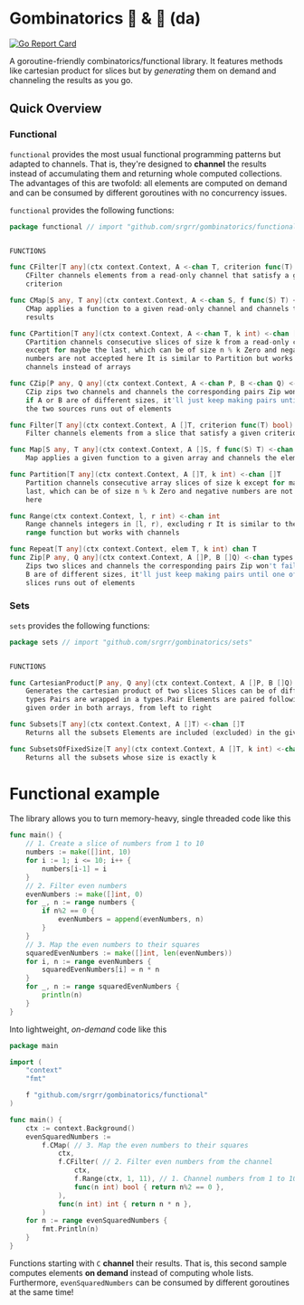 # Gombinatorics 🎲 & 🐑 (da)

[![Go Report Card](https://goreportcard.com/badge/github.com/srgrr/gombinatorics)](https://goreportcard.com/report/github.com/srgrr/gombinatorics)

A goroutine-friendly combinatorics/functional library. It features methods like cartesian product for slices but by *generating* them on demand and channeling the results as you go.

## Quick Overview
### Functional
`functional` provides the most usual functional programming patterns but adapted to channels. That is, they're designed to **channel** the results instead of accumulating them and returning whole computed collections. The advantages of this are twofold: all elements are computed on demand and can be consumed by different goroutines with no concurrency issues.

`functional` provides the following functions:
```go
package functional // import "github.com/srgrr/gombinatorics/functional"


FUNCTIONS

func CFilter[T any](ctx context.Context, A <-chan T, criterion func(T) bool) <-chan T
    CFilter channels elements from a read-only channel that satisfy a given
    criterion

func CMap[S any, T any](ctx context.Context, A <-chan S, f func(S) T) <-chan T
    CMap applies a function to a given read-only channel and channels the
    results

func CPartition[T any](ctx context.Context, A <-chan T, k int) <-chan []T
    CPartition channels consecutive slices of size k from a read-only channel
    except for maybe the last, which can be of size n % k Zero and negative
    numbers are not accepted here It is similar to Partition but works with
    channels instead of arrays

func CZip[P any, Q any](ctx context.Context, A <-chan P, B <-chan Q) <-chan types.Pair[P, Q]
    CZip zips two channels and channels the corresponding pairs Zip won't fail
    if A or B are of different sizes, it'll just keep making pairs until one of
    the two sources runs out of elements

func Filter[T any](ctx context.Context, A []T, criterion func(T) bool) <-chan T
    Filter channels elements from a slice that satisfy a given criterion

func Map[S any, T any](ctx context.Context, A []S, f func(S) T) <-chan T
    Map applies a given function to a given array and channels the elements

func Partition[T any](ctx context.Context, A []T, k int) <-chan []T
    Partition channels consecutive array slices of size k except for maybe the
    last, which can be of size n % k Zero and negative numbers are not accepted
    here

func Range(ctx context.Context, l, r int) <-chan int
    Range channels integers in [l, r), excluding r It is similar to the built-in
    range function but works with channels

func Repeat[T any](ctx context.Context, elem T, k int) chan T
func Zip[P any, Q any](ctx context.Context, A []P, B []Q) <-chan types.Pair[P, Q]
    Zips two slices and channels the corresponding pairs Zip won't fail if A or
    B are of different sizes, it'll just keep making pairs until one of the two
    slices runs out of elements


```
### Sets
`sets` provides the following functions:
```go
package sets // import "github.com/srgrr/gombinatorics/sets"


FUNCTIONS

func CartesianProduct[P any, Q any](ctx context.Context, A []P, B []Q) <-chan types.Pair[P, Q]
    Generates the cartesian product of two slices Slices can be of different
    types Pairs are wrapped in a types.Pair Elements are paired following the
    given order in both arrays, from left to right

func Subsets[T any](ctx context.Context, A []T) <-chan []T
    Returns all the subsets Elements are included (excluded) in the given order

func SubsetsOfFixedSize[T any](ctx context.Context, A []T, k int) <-chan []T
    Returns all the subsets whose size is exactly k


```

# Functional example
The library allows you to turn memory-heavy, single threaded code like this
```go
func main() {
	// 1. Create a slice of numbers from 1 to 10
	numbers := make([]int, 10)
	for i := 1; i <= 10; i++ {
		numbers[i-1] = i
	}
	// 2. Filter even numbers
	evenNumbers := make([]int, 0)
	for _, n := range numbers {
		if n%2 == 0 {
			evenNumbers = append(evenNumbers, n)
		}
	}
	// 3. Map the even numbers to their squares
	squaredEvenNumbers := make([]int, len(evenNumbers))
	for i, n := range evenNumbers {
		squaredEvenNumbers[i] = n * n
	}
	for _, n := range squaredEvenNumbers {
		println(n)
	}
}
```

Into lightweight, *on-demand* code like this

```go
package main

import (
	"context"
	"fmt"

	f "github.com/srgrr/gombinatorics/functional"
)

func main() {
	ctx := context.Background()
	evenSquaredNumbers :=
		f.CMap( // 3. Map the even numbers to their squares
			ctx,
			f.CFilter( // 2. Filter even numbers from the channel
				ctx,
				f.Range(ctx, 1, 11), // 1. Channel numbers from 1 to 10
				func(n int) bool { return n%2 == 0 },
			),
			func(n int) int { return n * n },
		)
	for n := range evenSquaredNumbers {
		fmt.Println(n)
	}
}
```

Functions starting with `C` **channel** their results. That is, this second sample computes elements **on demand** instead of computing whole lists.
Furthermore, `evenSquaredNumbers` can be consumed by different goroutines at the same time!
